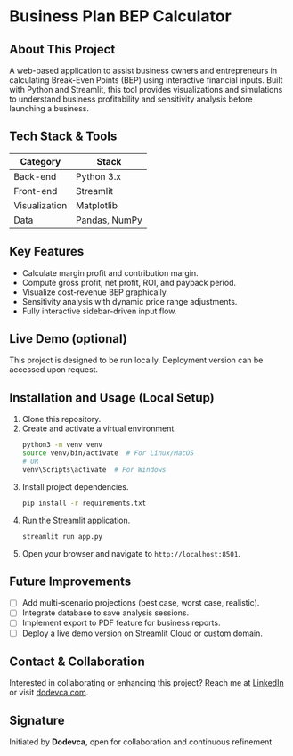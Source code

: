 # Business Plan BEP Calculator

## About This Project
A web-based application to assist business owners and entrepreneurs in calculating Break-Even Points (BEP) using interactive financial inputs. Built with Python and Streamlit, this tool provides visualizations and simulations to understand business profitability and sensitivity analysis before launching a business.

## Tech Stack & Tools
| Category     | Stack                    |
|--------------|--------------------------|
| Back-end     | Python 3.x               |
| Front-end    | Streamlit                |
| Visualization| Matplotlib               |
| Data         | Pandas, NumPy            |

## Key Features
- Calculate margin profit and contribution margin.
- Compute gross profit, net profit, ROI, and payback period.
- Visualize cost-revenue BEP graphically.
- Sensitivity analysis with dynamic price range adjustments.
- Fully interactive sidebar-driven input flow.

## Live Demo (optional)
This project is designed to be run locally. Deployment version can be accessed upon request.

## Installation and Usage (Local Setup)
1. Clone this repository.
2. Create and activate a virtual environment.
    ```bash
    python3 -m venv venv
    source venv/bin/activate  # For Linux/MacOS
    # OR
    venv\Scripts\activate  # For Windows
    ```
3. Install project dependencies.
    ```bash
    pip install -r requirements.txt
    ```
4. Run the Streamlit application.
    ```bash
    streamlit run app.py
    ```
5. Open your browser and navigate to `http://localhost:8501`.

## Future Improvements
- [ ] Add multi-scenario projections (best case, worst case, realistic).
- [ ] Integrate database to save analysis sessions.
- [ ] Implement export to PDF feature for business reports.
- [ ] Deploy a live demo version on Streamlit Cloud or custom domain.

## Contact & Collaboration
Interested in collaborating or enhancing this project?
Reach me at [LinkedIn](https://linkedin.com/in/dodevca) or visit [dodevca.com](https://dodevca.com).

## Signature
Initiated by **Dodevca**, open for collaboration and continuous refinement.
